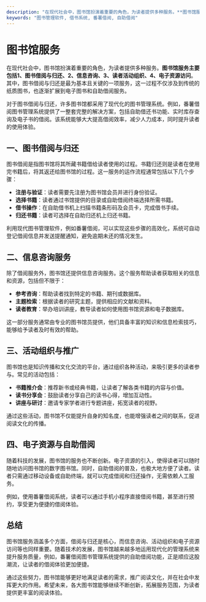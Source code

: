 ```yaml
---
description: "在现代社会中，图书馆扮演着重要的角色，为读者提供多种服务。**图书馆服务主要包括1、图书借阅与归还、2、信息咨询、3、读者活动组织、4、电子资源访问**。其中，图书借阅与归还是最为基本且关键的一项服务，这一过程不仅涉及到传统的纸质图书，也逐渐扩展到电子图书和自助借阅服务。"
keywords: "图书管理软件, 借书系统, 番薯借阅, 自助借阅"
---
```

# 图书馆服务

在现代社会中，图书馆扮演着重要的角色，为读者提供多种服务。**图书馆服务主要包括1、图书借阅与归还、2、信息咨询、3、读者活动组织、4、电子资源访问**。其中，图书借阅与归还是最为基本且关键的一项服务，这一过程不仅涉及到传统的纸质图书，也逐渐扩展到电子图书和自助借阅服务。

对于图书借阅与归还，许多图书馆都采用了现代化的图书管理系统。例如，番薯借阅图书管理系统提供了一整套完整的解决方案，包括自助借还书功能、实时库存查询及电子书的借阅。该系统能够大大提高借阅效率，减少人力成本，同时提升读者的使用体验。

## 一、图书借阅与归还

图书借阅是指图书馆将其所藏书籍借给读者使用的过程。书籍归还则是读者在使用完书籍后，将其返还给图书馆的过程。这一服务的运作流程通常包括以下几个步骤：

- **注册与验证**：读者需要先注册为图书馆会员并进行身份验证。
- **选择书籍**：读者通过书馆提供的目录或自助借阅终端选择所需书籍。
- **借书操作**：在自助借书机上扫描书籍条形码及会员卡，完成借书手续。
- **归还书籍**：读者可选择在自助归还机上归还书籍。

利用现代图书管理软件，例如番薯借阅，可以实现这些步骤的高效化，系统可自动登记借阅信息并发送提醒通知，避免逾期未还的情况发生。

## 二、信息咨询服务

除了借阅服务外，图书馆还提供信息咨询服务。这个服务帮助读者获取相关的信息和资源，包括但不限于：

- **参考咨询**：帮助读者找到特定的书籍、期刊或数据库。
- **主题检索**：根据读者的研究主题，提供相应的文献和资料。
- **读者教育**：举办培训讲座，教导读者如何使用图书馆资源和电子数据库。

这一部分服务通常由专业的图书馆员提供，他们具备丰富的知识和信息检索技巧，能够给予读者及时有效的帮助。

## 三、活动组织与推广

图书馆也是知识传播和文化交流的平台，通过组织各种活动，来吸引更多的读者参与。常见的活动包括：

- **书籍推介会**：推荐新书或经典书籍，让读者了解各类书籍的内容与价值。
- **读书分享会**：鼓励读者分享自己的读书心得，增加互动性。
- **讲座与研讨**：邀请专家学者进行专题讲座，拓宽读者的视野。

通过这些活动，图书馆不仅能提升自身的知名度，也能增强读者之间的联系，促进阅读文化的传播。

## 四、电子资源与自助借阅

随着科技的发展，图书馆的服务也不断创新。电子资源的引入，使得读者可以随时随地访问图书馆的数字图书馆。同时，自助借阅的普及，也极大地方便了读者。读者只需通过移动设备或自助终端，就可以完成借阅和归还操作，无需依赖人工服务。

例如，使用番薯借阅系统，读者可以通过手机小程序直接借阅书籍，甚至进行预约，享受更为便捷的借阅体验。

## 总结

图书馆服务涵盖多个方面，借阅与归还是核心，而信息咨询、活动组织和电子资源访问等也同样重要。随着技术的发展，图书馆越来越多地运用现代化的管理系统来提升服务质量，例如，番薯借阅图书管理系统提供的自助借阅功能，正是顺应这股潮流，让读者的借阅体验更加便捷。

通过这些努力，图书馆能够更好地满足读者的需求，推广阅读文化，并在社会中发挥更大的作用。希望未来，各大图书馆能够继续不断创新，拓展服务范围，为读者提供更丰富的阅读体验。
